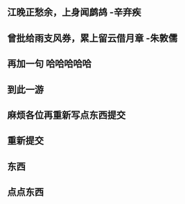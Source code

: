 ## 江晚正愁余，上身闻鹧鸪       -辛弃疾
## 曾批给雨支风券，累上留云借月章    -朱敦儒
## 再加一句 哈哈哈哈哈
## 到此一游
## 麻烦各位再重新写点东西提交
## 重新提交
## 东西

## 点点东西